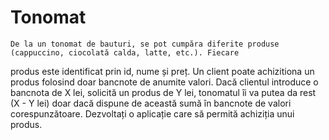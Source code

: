 # Tonomat
    De la un tonomat de bauturi, se pot cumpăra diferite produse (cappuccino, ciocolată calda, latte, etc.). Fiecare
produs este identificat prin id, nume și preț. Un client poate achizitiona un produs folosind doar
bancnote de anumite valori. Dacă clientul introduce o bancnota de X lei, solicită un produs de Y lei,
tonomatul îi va putea da rest (X - Y lei) doar dacă dispune de această sumă în bancnote de valori
corespunzătoare. Dezvoltați o aplicație care să permită achiziția unui produs.
